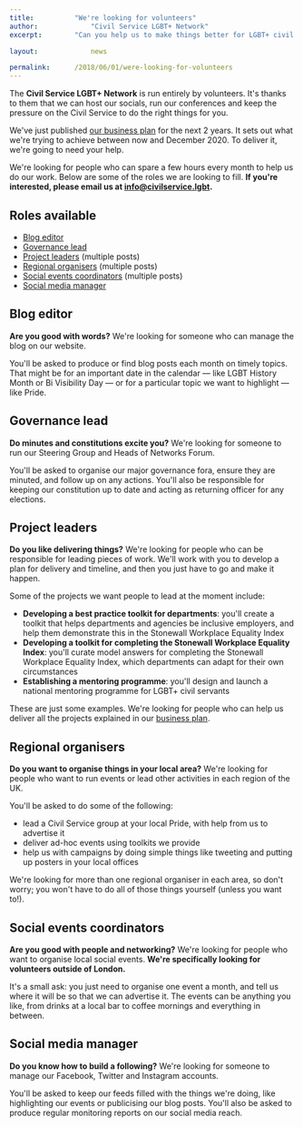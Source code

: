```yaml
---
title: 			"We're looking for volunteers"
author: 			"Civil Service LGBT+ Network"
excerpt: 		"Can you help us to make things better for LGBT+ civil servants? Here are the volunteering opportunities we currently have available."

layout: 			news

permalink: 		/2018/06/01/were-looking-for-volunteers
---
```


The **Civil Service LGBT+ Network** is run entirely by volunteers. It's thanks to them that we can host our socials, run our conferences and keep the pressure on the Civil Service to do the right things for you. 

We've just published [our business plan](https://www.civilservice.lgbt/publication/business-plan-2018-to-2020/) for the next 2 years. It sets out what we're trying to achieve between now and December 2020. To deliver it, we're going to need your help.

We're looking for people who can spare a few hours every month to help us do our work. Below are some of the roles we are looking to fill. **If you're interested, please email us at [info@civilservice.lgbt](mailto:info@civilservice.lgbt).**

## Roles available

- [Blog editor](#blog-editor)
- [Governance lead](#governance-lead)
- [Project leaders](#project-leaders) (multiple posts)
- [Regional organisers](#regional-organisers) (multiple posts)
- [Social events coordinators](#social-events-coordinators) (multiple posts)
- [Social media manager](#social-media-manager)

## Blog editor

**Are you good with words?** We're looking for someone who can manage the blog on our website. 

You'll be asked to produce or find blog posts each month on timely topics. That might be for an important date in the calendar — like LGBT History Month or Bi Visibility Day — or for a particular topic we want to highlight — like Pride.

## Governance lead

**Do minutes and constitutions excite you?** We're looking for someone to run our Steering Group and Heads of Networks Forum.

You'll be asked to organise our major governance fora, ensure they are minuted, and follow up on any actions. You'll also be responsible for keeping our constitution up to date and acting as returning officer for any elections.

## Project leaders

**Do you like delivering things?** We're looking for people who can be responsible for leading pieces of work. We'll work with you to develop a plan for delivery and timeline, and then you just have to go and make it happen.

Some of the projects we want people to lead at the moment include:

- **Developing a best practice toolkit for departments**: you'll create a toolkit that helps departments and agencies be inclusive employers, and help them demonstrate this in the Stonewall Workplace Equality Index
- **Developing a toolkit for completing the Stonewall Workplace Equality Index**: you'll curate model answers for completing the Stonewall Workplace Equality Index, which departments can adapt for their own circumstances
- **Establishing a mentoring programme**: you'll design and launch a national mentoring programme for LGBT+ civil servants

These are just some examples. We're looking for people who can help us deliver all the projects explained in our [business plan](https://www.civilservice.lgbt/publication/business-plan-2018-to-2020/).

## Regional organisers

**Do you want to organise things in your local area?** We're looking for people who want to run events or lead other activities in each region of the UK.

You'll be asked to do some of the following:

- lead a Civil Service group at your local Pride, with help from us to advertise it
- deliver ad-hoc events using toolkits we provide
- help us with campaigns by doing simple things like tweeting and putting up posters in your local offices

We're looking for more than one regional organiser in each area, so don't worry; you won't have to do all of those things yourself (unless you want to!).

## Social events coordinators

**Are you good with people and networking?** We're looking for people who want to organise local social events. **We're specifically looking for volunteers outside of London.**

It's a small ask: you just need to organise one event a month, and tell us where it will be so that we can advertise it. The events can be anything you like, from drinks at a local bar to coffee mornings and everything in between.

## Social media manager

**Do you know how to build a following?** We're looking for someone to manage our Facebook, Twitter and Instagram accounts.

You'll be asked to keep our feeds filled with the things we're doing, like highlighting our events or publicising our blog posts. You'll also be asked to produce regular monitoring reports on our social media reach.